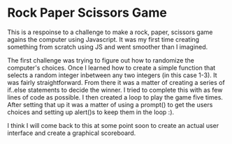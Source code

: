 # Rock Paper Scissors Game

This is a respoinse to a challenge to make a rock, paper, scissors game agains the computer using Javascript. It was my first time creating something from scratch using JS and went smoother than I imagined.

The first challenge was trying to figure out how to randomize the computer's choices. Once I learned how to create a simple function that selects a random integer inbetween any two integers (in this case 1-3). It was fairly straightforward. 
From there it was a matter of creating a series of if..else statements to decide the winner. I tried to complete this with as few lines of code as possible. I then created a loop to play the game five times. After setting that up it was a matter of using a prompt() to get the users choices and setting up alert()s to keep them in the loop :).

I think I will come back to this at some point soon to create an actual user interface and create a graphical scoreboard. 
